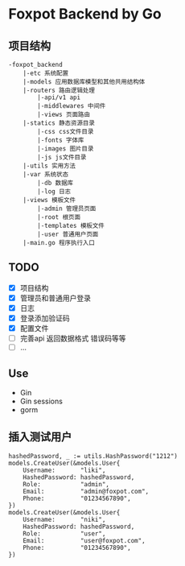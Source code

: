 # Foxpot Backend by Go

## 项目结构
```
-foxpot_backend
    |-etc 系统配置
    |-models 应用数据库模型和其他共用结构体
    |-routers 路由逻辑处理
		|-api/v1 api
        |-middlewares 中间件
        |-views 页面路由
    |-statics 静态资源目录
        |-css css文件目录
        |-fonts 字体库
        |-images 图片目录
        |-js js文件目录
    |-utils 实用方法
    |-var 系统状态
		|-db 数据库
        |-log 日志
    |-views 模板文件
		|-admin 管理员页面
		|-root 根页面
		|-templates 模板文件
		|-user 普通用户页面
    |-main.go 程序执行入口
```

## TODO

- [x] 项目结构
- [x] 管理员和普通用户登录
- [x] 日志
- [x] 登录添加验证码
- [x] 配置文件
- [ ] 完善api 返回数据格式 错误码等等
- [ ] ... 

## Use

- Gin
- Gin sessions
- gorm

## 插入测试用户
```
hashedPassword, _ := utils.HashPassword("1212")
models.CreateUser(&models.User{
	Username:       "liki",
	HashedPassword: hashedPassword,
	Role:           "admin",
	Email:          "admin@foxpot.com",
	Phone:          "01234567890",
})
models.CreateUser(&models.User{
	Username:       "niki",
	HashedPassword: hashedPassword,
	Role:           "user",
	Email:          "user@foxpot.com",
	Phone:          "01234567890",
})
```